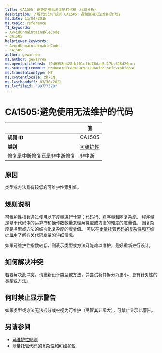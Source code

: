 ```yaml
---
title: CA1505：避免使用无法维护的代码（代码分析）
description: 了解代码分析规则 CA1505：避免使用无法维护的代码
ms.date: 11/04/2016
ms.topic: reference
f1_keywords:
- AvoidUnmaintainableCode
- CA1505
helpviewer_keywords:
- AvoidUnmaintainableCode
- CA1505
author: gewarren
ms.author: gewarren
ms.openlocfilehash: f9d6558e428abf01cf5d76dad7d17bc398d20aca
ms.sourcegitcommit: 05d0087dfca85aac9ca2960f86c5efd218bf833f
ms.translationtype: HT
ms.contentlocale: zh-CN
ms.lasthandoff: 03/30/2021
ms.locfileid: "99777328"
---
```

# <a name="ca1505-avoid-unmaintainable-code"></a>CA1505:避免使用无法维护的代码

| | 值 |
|-|-|
| **规则 ID** |CA1505|
| **类别** |[可维护性](maintainability-warnings.md)|
| 修复是中断修复还是非中断修复 |非中断|

## <a name="cause"></a>原因

类型或方法具有较低的可维护性索引值。

## <a name="rule-description"></a>规则说明

可维护性指数通过使用以下度量进行计算：代码行、程序量和圈复杂度。 程序量是基于代码中的运算符和操作数数量来理解类型或方法的难度的度量值。 圈复杂度是类型或方法的结构化复杂度的度量值。 可以在[衡量托管代码的复杂性和可维护性](/visualstudio/code-quality/code-metrics-values)中了解有关代码度量的详细信息。

如果可维护性指数较低，则表示类型或方法可能难以维护，最好重新进行设计。

## <a name="how-to-fix-violations"></a>如何解决冲突

若要解决此冲突，请重新设计类型或方法，并尝试将其拆分为更小、更有针对性的类型或方法。

## <a name="when-to-suppress-warnings"></a>何时禁止显示警告

如果类型或方法无法拆分或被视为可维护（尽管其非常大），可禁止显示此警告。

## <a name="see-also"></a>另请参阅

- [可维护性规则](maintainability-warnings.md)
- [测量托管代码的复杂性和可维护性](/visualstudio/code-quality/code-metrics-values)
